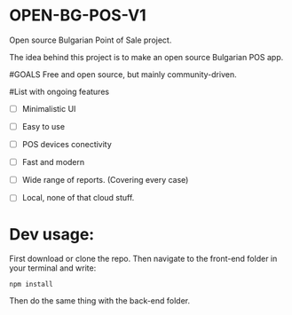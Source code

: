 # OPEN-BG-POS-V1
Open source Bulgarian Point of Sale project. 

The idea behind this project is to make an open source Bulgarian POS app. 

#GOALS
Free and open source, but mainly community-driven. 

#List with ongoing features
- [ ] Minimalistic UI
- [ ] Easy to use
- [ ] POS devices conectivity 
- [ ] Fast and modern
- [ ] Wide range of reports. (Covering every case)
- [ ] Local, none of that cloud stuff.


# Dev usage:
First download or clone the repo. 
Then navigate to the front-end folder in your terminal and write:
```
npm install
```
Then do the same thing with the back-end folder. 
